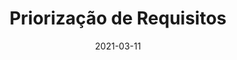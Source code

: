 ---
title: Priorização de Requisitos
excerpt: Apresenta as técnicas e os resultados para identificar onde os recursos serão empregados
date: 2021-03-11
icon:
  name: icon_balance
color: red
sections:
  - /priorizacao/intro
---